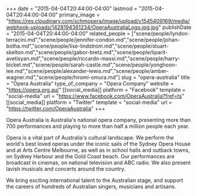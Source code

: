 +++
date = "2015-04-04T20:44:00-04:00"
lastmod = "2015-04-04T20:44:00-04:00"
primary_image = "https://res.cloudinary.com/schmopera/image/upload/v1545409169/media/webhook-uploads/1428194361234/OperaAustraliaLogo.jpg.jpg"
publishDate = "2015-04-04T20:44:00-04:00"
related_people = ["scene/people/lyndon-terracini.md","scene/people/jennifer-condon.md","scene/people/johan-botha.md","scene/people/lise-lindstrom.md","scene/people/stuart-skelton.md","scene/people/gabor-bretz.md","scene/people/liparit-avetisyan.md","scene/people/riccardo-massi.md","scene/people/harry-bicket.md","scene/people/sarah-castle.md","scene/people/yonghoon-lee.md","scene/people/alexander-lewis.md","scene/people/amber-wagner.md","scene/people/hiromi-omura.md"]
slug = "opera-australia"
title = "Opera Australia"
type_of_company = "Opera Company"
website = "https://opera.org.au/"
[[social_media]]
platform = "Facebook"
template = "social-media"
url = "https://www.facebook.com/OperaAustralia?fref=ts"
[[social_media]]
platform = "Twitter"
template = "social-media"
url = "https://twitter.com/OperaAustralia"
+++

<p>
	Opera Australia is Australia's national opera company, presenting more than 700 performances and playing to more than half a million people each year.
</p>
<p>
	Opera is a vital part of Australia's cultural landscape. We perform the world's best loved operas under the iconic sails of the Sydney Opera House and at Arts Centre Melbourne, as well as in school halls and outback towns, on Sydney Harbour and the Gold Coast beach. Our performances are broadcast in cinemas, on national television and ABC radio. We also present lavish musicals and concerts around the country.
</p>
<p>
	We bring exciting international talent to the Australian stage, and support the careers of hundreds of Australian singers, musicians and artisans.
</p>
